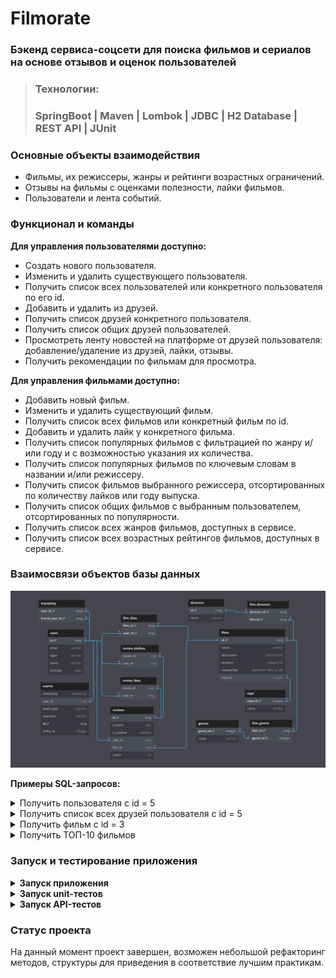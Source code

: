 # Filmorate
### Бэкенд сервиса-соцсети для поиска фильмов и сериалов на основе отзывов и оценок пользователей
> ### Технологии:
> ### SpringBoot | Maven | Lombok | JDBC | H2 Database | REST API | JUnit

### Основные объекты взаимодействия
- Фильмы, их режиссеры, жанры и рейтинги возрастных ограничений.
- Отзывы на фильмы с оценками полезности, лайки фильмов.
- Пользователи и лента событий.

### Функционал и команды
**Для управления пользователями доступно:**
- Создать нового пользователя.
- Изменить и удалить существующего пользователя.
- Получить список всех пользователей или конкретного пользователя по его id.
- Добавить и удалить из друзей.
- Получить список друзей конкретного пользователя.
- Получить список общих друзей пользователей.
- Просмотреть ленту новостей на платформе от друзей пользователя: добавление/удаление из друзей, лайки, отзывы.
- Получить рекомендации по фильмам для просмотра.

**Для управления фильмами доступно:**
- Добавить новый фильм.
- Изменить и удалить существующий фильм.
- Получить список всех фильмов или конкретный фильм по id.
- Добавить и удалить лайк у конкретного фильма.
- Получить список популярных фильмов с фильтрацией по жанру и/или году и с возможностью указания их количества.
- Получить список популярных фильмов по ключевым словам в названии и/или режиссеру.
- Получить список фильмов выбранного режиссера, отсортированных по количеству лайков или году выпуска.
- Получить список общих фильмов с выбранным пользователем, отсортированных по популярности.
- Получить список всех жанров фильмов, доступных в сервисе.
- Получить список всех возрастных рейтингов фильмов, доступных в сервисе.


### Взаимосвязи объектов базы данных

![Java-filmorate project DB](src/main/resources/filmorate_DB.png)

**Примеры SQL-запросов:**

<details>
  <summary>Получить пользователя с id = 5 </summary>

```roomsql
SELECT *
FROM users
WHERE id = 5;
```
</details>

<details>
  <summary>Получить список всех друзей пользователя с id = 5 </summary>

```roomsql
SELECT *
FROM users
WHERE id IN 
    (SELECT friend_user_id
    FROM friendship
    WHERE user_id = 5);
```
</details>

<details>
  <summary>Получить фильм с id = 3</summary>

```roomsql
SELECT *
FROM films
WHERE film_id = 3;
```
</details>

<details>
  <summary>Получить ТОП-10 фильмов</summary>

```roomsql
SELECT f.name AS topfilms
FROM films AS f
LEFT JOIN film_likes AS lk ON f.id = lk.film_id
GROUP BY topfilms ORDER BY COUNT(lk.user_id) DESC LIMIT 10;
```
</details>

### Запуск и тестирование приложения
<details>
<summary><b>Запуск приложения</b></summary>

1. Выполните клонирование репозитория:
    - используя web URL: `https://github.com/AlexanderBesedin/java-filmorates.git`
    - используя SSH-ключ: `git@github.com:AlexanderBesedin/java-filmorates.git`
    - или просто скачайте zip-архив 
   по [ссылке](https://github.com/AlexanderBesedin/java-filmorates/archive/refs/heads/main.zip).
2. Запустите файл проекта `FilmorateApplication` в выбранной IDE 
по пути: `src/main/java/ru/yandex/practicum/filmorate/FilmorateApplication.java`.
3. Приложение работает по следующим базовым URL: 
   - `http://localhost:8080/users`.
   - `http://localhost:8080/films`.
   - `http://localhost:8080/reviews`.
   - `http://localhost:8080/directors`.
   - `http://localhost:8080/genres`.
   - `http://localhost:8080/mpa`.
</details>

<details>
<summary><b>Запуск unit-тестов</b></summary>

Используя выбранную IDE, перейдите в директорию `src/test/java/ru/yandex/practicum/filmorate/storage/dao` 
и запустите тесты в классах `FilmDaoImplTest` и `UserDaoImplTest`.
</details>

<details>
<summary><b>Запуск API-тестов</b></summary>

1. Запустите файл проекта `FilmorateApplication` в выбранной IDE 
по пути: `src/main/java/ru/yandex/practicum/filmorate/FilmorateApplication.java`.
2. Импортируйте [json-коллекцию](src/main/resources/testAPI.json) в выбранном вами testAPI-клиенте (*напр. Postman, Insomnia*).
3. Запустите тесты коллекции. При запуске отдельных тестов коллекции учитывайте их порядок вызова 
и результат вызова предыдущих тестов.
</details>

### Статус проекта
На данный момент проект завершен, возможен небольшой рефакторинг методов, структуры для приведения
в соответствие лучшим практикам.